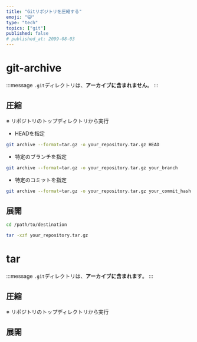 ```yaml
---
title: "Gitリポジトリを圧縮する"
emoji: "😺"
type: "tech"
topics: ["git"]
published: false
# published_at: 2099-08-03
---
```


# git-archive

:::message
`.git`ディレクトリは、**アーカイブに含まれません**。
:::

## 圧縮

※ リポジトリのトップディレクトリから実行

- HEADを指定

```bash
git archive --format=tar.gz -o your_repository.tar.gz HEAD
```

- 特定のブランチを指定

```bash
git archive --format=tar.gz -o your_repository.tar.gz your_branch
```

- 特定のコミットを指定

```bash
git archive --format=tar.gz -o your_repository.tar.gz your_commit_hash
```

## 展開

```bash
cd /path/to/destination
```

```bash
tar -xzf your_repository.tar.gz
```

# tar

:::message
`.git`ディレクトリは、**アーカイブに含まれます**。
:::

## 圧縮

※ リポジトリのトップディレクトリから実行

## 展開
